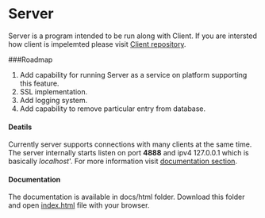 # Server

Server is a program intended to be run along with Client.
If you are intersted how client is impelemted please visit
[Client repository](https://github.com/Miszo97/Client/tree/Development).

###Roadmap

1. Add capability for running Server as a service on platform supporting this feature.
2. SSL implementation.
3. Add logging system.
3. Add capability to remove particular entry from database.

#### Deatils

Currently server supports connections with many clients at the same time. 
The server internally starts listen on port **4888** and ipv4 127.0.0.1 which is basically _localhost_'.
For more information visit [documentation section](#Documentation).

#### Documentation
The documentation is available in docs/html folder. Download this folder and open [index.html](docs/html/index.html) file with your browser. 
